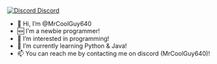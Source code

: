 [![Discord](https://cdn.prod.website-files.com/6257adef93867e50d84d30e2/636e0a6a49cf127bf92de1e2_icon_clyde_blurple_RGB.png) Discord](https://discord.com/users/700560289766047847)


- 👋 Hi, I’m @MrCoolGuy640
- 🆕 I'm a newbie programmer!
- 👀 I’m interested in programming!
- 🌱 I’m currently learning Python & Java!
- 📫 You can reach me by contacting me on discord (MrCoolGuy640)!

<!---
MrCoolGuy640/MrCoolGuy640 is a ✨ special ✨ repository because its `README.md` (this file) appears on your GitHub profile.
You can click the Preview link to take a look at your changes.
--->
